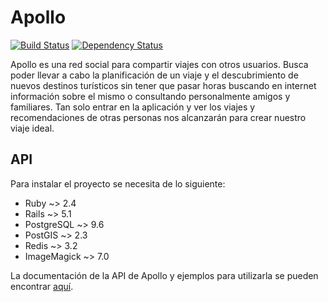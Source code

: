 # Apollo

[![Build Status](https://travis-ci.org/apollo-utn-frd/apollo-core.svg?branch=master)](https://travis-ci.org/apollo-utn-frd/apollo-core)  [![Dependency Status](https://gemnasium.com/badges/github.com/apollo-utn-frd/apollo-core.svg)](https://gemnasium.com/github.com/apollo-utn-frd/apollo-core)

Apollo es una red social para compartir viajes con otros usuarios. Busca poder llevar a cabo la planificación de un viaje y el descubrimiento de nuevos destinos turísticos sin tener que pasar horas buscando en internet información sobre el mismo o consultando personalmente amigos y familiares. Tan solo entrar en la aplicación y ver los viajes y recomendaciones de otras personas nos alcanzarán para crear nuestro viaje ideal.

## API
Para instalar el proyecto se necesita de lo siguiente:

* Ruby ~> 2.4
* Rails ~> 5.1
* PostgreSQL ~> 9.6
* PostGIS ~> 2.3
* Redis ~> 3.2
* ImageMagick ~> 7.0

La documentación de la API de Apollo y ejemplos para utilizarla se pueden encontrar [aquí](https://documenter.getpostman.com/view/558378/apollo/6n31uZf).

